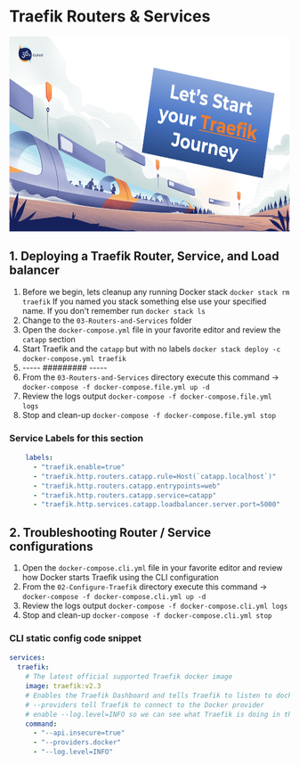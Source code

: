 # Traefik Routers & Services

<img src="../img/Traefik_training.png" alt="Traefik Logo" height="350"> 


## 1. Deploying a Traefik Router, Service, and Load balancer
1. Before we begin, lets cleanup any running Docker stack `docker stack rm traefik` If you named you stack something else use your specified name. If you don't remember run `docker stack ls`
2. Change to the `03-Routers-and-Services` folder
3. Open the `docker-compose.yml` file in your favorite editor and review the `catapp` section
4. Start Traefik and the `catapp` but with no labels `docker stack deploy -c docker-compose.yml traefik`
5. ----- ######### -----
6. From the `03-Routers-and-Services` directory execute this command -> `docker-compose -f docker-compose.file.yml up -d`
7. Review the logs output `docker-compose -f docker-compose.file.yml logs`
8. Stop and clean-up `docker-compose -f docker-compose.file.yml stop`

### Service Labels for this section

```yaml
    labels:
      - "traefik.enable=true"
      - "traefik.http.routers.catapp.rule=Host(`catapp.localhost`)"
      - "traefik.http.routers.catapp.entrypoints=web"
      - "traefik.http.routers.catapp.service=catapp"
      - "traefik.http.services.catapp.loadbalancer.server.port=5000"
```


## 2. Troubleshooting Router / Service configurations
1. Open the `docker-compose.cli.yml` file in your favorite editor and review how Docker starts Traefik using the CLI configuration
2. From the `02-Configure-Traefik` directory execute this command -> `docker-compose -f docker-compose.cli.yml up -d`
3. Review the logs output `docker-compose -f docker-compose.cli.yml logs`
4. Stop and clean-up `docker-compose -f docker-compose.cli.yml stop`

### CLI static config code snippet

```yml
services:
  traefik:
    # The latest official supported Traefik docker image
    image: traefik:v2.3
    # Enables the Traefik Dashboard and tells Traefik to listen to docker
    # --providers tell Traefik to connect to the Docker provider
    # enable --log.level=INFO so we can see what Traefik is doing in the log files
    command: 
      - "--api.insecure=true"
      - "--providers.docker" 
      - "--log.level=INFO"
```
